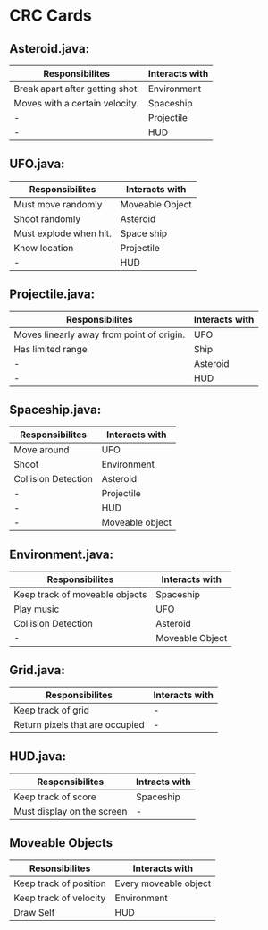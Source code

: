 # CRC Cards

## Asteroid.java:
| Responsibilites | Interacts with |
| --- | --- |
| Break apart after getting shot. | Environment
| Moves with a certain velocity. | Spaceship
| - | Projectile
| - | HUD


## UFO.java:
| Responsibilites | Interacts with |
| --- | --- |
| Must move randomly | Moveable Object
| Shoot randomly | Asteroid
| Must explode when hit. | Space ship
| Know location | Projectile
| - | HUD

## Projectile.java:
| Responsibilites | Interacts with |
| --- | --- |
| Moves linearly away from point of origin. | UFO
| Has limited range | Ship
| - | Asteroid
| - | HUD

## Spaceship.java:
| Responsibilites | Interacts with |
| --- | --- |
| Move around | UFO
| Shoot | Environment
| Collision Detection | Asteroid
| - | Projectile
| - | HUD
| - | Moveable object

## Environment.java:
| Responsibilites | Interacts with |
| --- | --- |
| Keep track of moveable objects | Spaceship
| Play music | UFO
| Collision Detection | Asteroid
| - | Moveable Object

## Grid.java:
| Responsibilites | Interacts with |
| --- | --- |
| Keep track of grid | -
| Return pixels that are occupied| - 

## HUD.java:
| Responsibilites | Intracts with |
| --- | --- |
| Keep track of score | Spaceship
| Must display on the screen| -

## Moveable Objects
| Resonsibilites | Interacts with |
| --- | --- |
| Keep track of position | Every moveable object
| Keep track of velocity | Environment
| Draw Self | HUD

